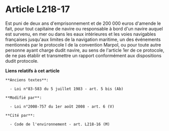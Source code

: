 # Article L218-17

Est puni de deux ans d'emprisonnement et de 200 000 euros d'amende le fait, pour tout capitaine de navire ou responsable à
bord d'un navire auquel est survenu, en mer ou dans les eaux intérieures et les voies navigables françaises jusqu'aux limites
de la navigation maritime, un des événements mentionnés par le protocole I de la convention Marpol, ou pour toute autre
personne ayant charge dudit navire, au sens de l'article 1er de ce protocole, de ne pas établir et transmettre un rapport
conformément aux dispositions dudit protocole.

**Liens relatifs à cet article**

	**Anciens textes**:

	  - Loi n°83-583 du 5 juillet 1983 - art. 5 bis (Ab)

	**Modifié par**:

	  - Loi n°2008-757 du 1er août 2008 - art. 6 (V)

	**Cité par**:

	  - Code de l'environnement - art. L218-16 (M)
